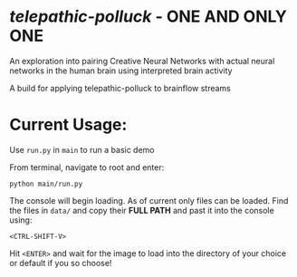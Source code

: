 # *telepathic-polluck* - ONE AND ONLY ONE

An exploration into pairing Creative Neural Networks with actual neural networks in the human brain using interpreted brain activity

A build for applying telepathic-polluck to brainflow streams

# Current Usage:

Use `run.py` in `main` to run a basic demo

From terminal, navigate to root and enter:

    python main/run.py

The console will begin loading. As of current only files can be loaded. Find the files in `data/`
and copy their **FULL PATH** and past it into the console using:

`<CTRL-SHIFT-V>`

Hit `<ENTER>` and wait for the image to load into the directory of your choice or default if you so choose!
